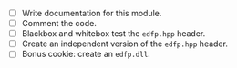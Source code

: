 - [ ] Write documentation for this module.
- [ ] Comment the code.
- [ ] Blackbox and whitebox test the `edfp.hpp` header.
- [ ] Create an independent version of the `edfp.hpp` header.
- [ ] Bonus cookie: create an `edfp.dll`.